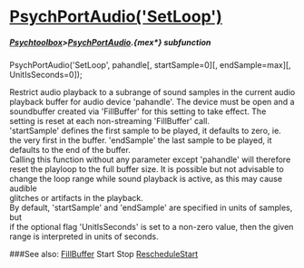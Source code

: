 # [PsychPortAudio('SetLoop')](PsychPortAudio-SetLoop) 
##### [Psychtoolbox](Psychtoolbox)>[PsychPortAudio](PsychPortAudio).{mex*} subfunction

PsychPortAudio('SetLoop', pahandle[, startSample=0][, endSample=max][, UnitIsSeconds=0]);

Restrict audio playback to a subrange of sound samples in the current audio  
playback buffer for audio device 'pahandle'. The device must be open and a  
soundbuffer created via 'FillBuffer' for this setting to take effect. The  
setting is reset at each non-streaming 'FillBuffer' call.  
'startSample' defines the first sample to be played, it defaults to zero, ie.  
the very first in the buffer. 'endSample' the last sample to be played, it  
defaults to the end of the buffer.  
Calling this function without any parameter except 'pahandle' will therefore  
reset the playloop to the full buffer size. It is possible but not advisable to  
change the loop range while sound playback is active, as this may cause audible  
glitches or artifacts in the playback.  
By default, 'startSample' and 'endSample' are specified in units of samples, but  
if the optional flag 'UnitIsSeconds' is set to a non-zero value, then the given  
range is interpreted in units of seconds.   


###See also:
[FillBuffer](PsychPortAudio-FillBuffer) Start Stop [RescheduleStart](PsychPortAudio-RescheduleStart) 
